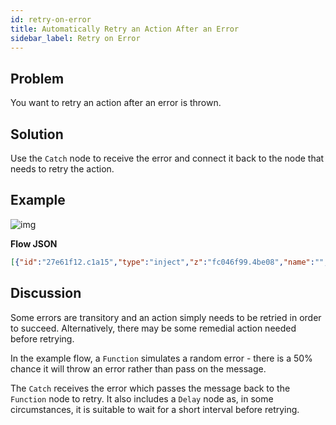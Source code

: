 ```yaml
---
id: retry-on-error
title: Automatically Retry an Action After an Error
sidebar_label: Retry on Error
---
```


## Problem

You want to retry an action after an error is thrown.

## Solution

Use the <code class="node">Catch</code> node to receive the error and connect it
back to the node that needs to retry the action.

## Example

![img](/assets/docs/error-handling/retry-on-error.png)

<b>Flow JSON</b>

~~~json
[{"id":"27e61f12.c1a15","type":"inject","z":"fc046f99.4be08","name":"","topic":"","payload":"","payloadType":"date","repeat":"","crontab":"","once":false,"onceDelay":0.1,"x":100,"y":320,"wires":[["d7d08440.31b678"]]},{"id":"d7d08440.31b678","type":"function","z":"fc046f99.4be08","name":"Random error","func":"// Randomly throw an error rather than\n// pass on message.\nif (Math.random() < 0.5) {\n   node.error(\"a random error\", msg);\n} else {\n    return msg;\n}","outputs":1,"noerr":0,"x":320,"y":320,"wires":[["f22b1e9a.5d89b"]]},{"id":"f22b1e9a.5d89b","type":"debug","z":"fc046f99.4be08","name":"","active":true,"tosidebar":true,"console":false,"tostatus":false,"complete":"false","x":510,"y":320,"wires":[]},{"id":"2166290d.98d736","type":"delay","z":"fc046f99.4be08","name":"","pauseType":"delay","timeout":"2","timeoutUnits":"seconds","rate":"1","nbRateUnits":"1","rateUnits":"second","randomFirst":"1","randomLast":"5","randomUnits":"seconds","drop":false,"x":240,"y":380,"wires":[["d7d08440.31b678"]]},{"id":"139b836e.7950ed","type":"catch","z":"fc046f99.4be08","name":"","scope":["d7d08440.31b678"],"uncaught":false,"x":90,"y":380,"wires":[["2166290d.98d736","9c8ab214.0ecaa"]]},{"id":"9c8ab214.0ecaa","type":"debug","z":"fc046f99.4be08","name":"","active":true,"tosidebar":true,"console":false,"tostatus":false,"complete":"error","targetType":"msg","x":240,"y":440,"wires":[]}]
~~~

## Discussion

Some errors are transitory and an action simply needs to be retried in order to succeed.
Alternatively, there may be some remedial action needed before retrying.

In the example flow, a <code class="node">Function</code> simulates a random
error - there is a 50% chance it will throw an error rather than pass on the message.

The <code class="node">Catch</code> receives the error which passes the message
back to the <code class="node">Function</code> node to retry. It also includes
a <code class="node">Delay</code> node as, in some circumstances, it is suitable
to wait for a short interval before retrying.

